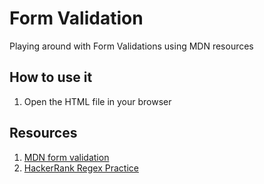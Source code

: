 # Form Validation

Playing around with Form Validations using MDN resources

## How to use it

1. Open the HTML file in your browser

## Resources
1. [MDN form validation](https://developer.mozilla.org/en-US/docs/Learn/HTML/Forms/Form_validation)
2. [HackerRank Regex Practice](https://www.hackerrank.com/domains/regex)

